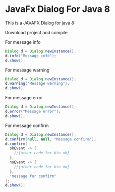 # JavaFx Dialog For Java 8

This is a JAVAFX Dialog for java 8

Download project and compile

For message info
```java
Dialog d = Dialog.newInstance();
d.info("Message info");
d.show();
```

For message warning
```java
Dialog d = Dialog.newInstance();
d.warning("Message warning");
d.show();
```

For message error
```java
Dialog d = Dialog.newInstance();
d.error("Message error");
d.show();
```
For message confirm
```java
Dialog d = Dialog.newInstance();
d.confirm(null, null, "Message confirm");
d.confirm(
  okEvent -> {
    //{other code for btn ok}
  },
  noEvent -> {
    //{other code for btn no}
  },
  "message for confirm"
);
d.show();
```


